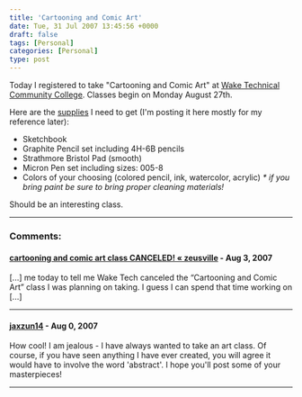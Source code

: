 ```yaml
---
title: 'Cartooning and Comic Art'
date: Tue, 31 Jul 2007 13:45:56 +0000
draft: false
tags: [Personal]
categories: [Personal]
type: post
---
```


Today I registered to take "Cartooning and Comic Art" at
[Wake Technical Community College](http://www.waketech.edu/). Classes begin on
Monday August 27th.

Here are the [supplies](http://evening.waketech.edu/supplies/cartooningcomicart.php)
I need to get (I'm posting it here mostly for my reference later):

* Sketchbook
* Graphite Pencil set including 4H-6B pencils
* Strathmore Bristol Pad (smooth)
* Micron Pen set including sizes: 005-8
* Colors of your choosing (colored pencil, ink, watercolor, acrylic)
  _\* if you bring paint be sure to bring proper cleaning materials!_

Should be an interesting class.

---
### Comments:

#### [cartooning and comic art class CANCELED! &laquo; zeusville](http://zeusville.wordpress.com/2007/08/22/cartooning-and-comic-art-class-canceled/ "") - <time datetime="2007-08-22 12:38:30">Aug 3, 2007</time>

\[...\] me today to tell me Wake Tech canceled the “Cartooning and Comic Art”
class I was planning on taking. I guess I can spend that time working on \[...\]

---

#### [jaxzun14](http://jaxzun14.wordpress.com/ "jacquie.moreno@gmail.com") - <time datetime="2007-08-05 10:07:22">Aug 0, 2007</time>

How cool! I am jealous - I have always wanted to take an art class. Of course,
if you have seen anything I have ever created, you will agree it would have to
involve the word 'abstract'. I hope you'll post some of your masterpieces!

---
